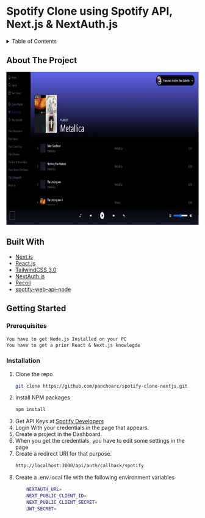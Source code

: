 # Spotify Clone using Spotify API, Next.js & NextAuth.js


<details>
  <summary>Table of Contents</summary>
  <ol>
    <li>
      <a href="#about-the-project">About The Project</a>
      <ul>
        <li><a href="#built-with">Built With</a></li>
      </ul>
    </li>
    <li>
      <a href="#getting-started">Getting Started</a>
      <ul>
        <li><a href="#prerequisites">Prerequisites</a></li>
        <li><a href="#installation">Installation</a></li>
      </ul>
    </li>
    <li><a href="#usage">Usage</a></li>

  </ol>
</details>


## About The Project 

<img src="./images/Screenshot.PNG" lt="Logo" width="600" height="400">







## Built With

* [Next.js](https://nextjs.org/)
* [React.js](https://reactjs.org/)
* [TailwindCSS 3.0](https://tailwindcss.com/)
* [NextAuth.js](https://next-auth.js.org/)
* [Recoil](https://recoiljs.org/)
* [spotify-web-api-node](https://github.com/thelinmichael/spotify-web-api-node)

## Getting Started

### Prerequisites
    You have to get Node.js Installed on your PC
    You have to get a prior React & Next.js knowlegde
### Installation

1. Clone the repo
   ```sh
   git clone https://github.com/panchoarc/spotify-clone-nextjs.git
   ```
2. Install NPM packages
   ```sh
   npm install
   ```
3. Get API Keys at [Spotify Developers](https://developer.spotify.com/dashboard/login)
4. Login With your credentials in the page that appears.
5. Create a project in the Dashboard.
6. When you get the credentials, you have to edit some settings in the page
7. Create a redirect URI for that purpose.
    ```sh
    http://localhost:3000/api/auth/callback/spotify
    ```
8. Create a .env.local file with the following environment variables
    ```sh
        NEXTAUTH_URL=
        NEXT_PUBLIC_CLIENT_ID=
        NEXT_PUBLIC_CLIENT_SECRET=
        JWT_SECRET=
    ```















